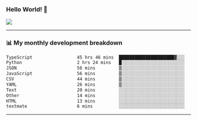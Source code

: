 ### Hello World! 👋

<a>
  <img align="center" src="https://github-readme-stats.vercel.app/api?username=megatunger&count_private=true&include_all_commits=true&bg_color=30,56CCF2,2F80ED&title_color=fff&text_color=fff" />
</a>

------
### 📊 My monthly development breakdown

<!--START_SECTION:waka-->

```txt
TypeScript                 45 hrs 46 mins  █████████████████████▓░░░   87.28 %
Python                     2 hrs 24 mins   █░░░░░░░░░░░░░░░░░░░░░░░░   04.59 %
JSON                       56 mins         ▒░░░░░░░░░░░░░░░░░░░░░░░░   01.81 %
JavaScript                 56 mins         ▒░░░░░░░░░░░░░░░░░░░░░░░░   01.81 %
CSV                        44 mins         ▒░░░░░░░░░░░░░░░░░░░░░░░░   01.42 %
YAML                       26 mins         ▒░░░░░░░░░░░░░░░░░░░░░░░░   00.83 %
Text                       20 mins         ░░░░░░░░░░░░░░░░░░░░░░░░░   00.65 %
Other                      14 mins         ░░░░░░░░░░░░░░░░░░░░░░░░░   00.47 %
HTML                       13 mins         ░░░░░░░░░░░░░░░░░░░░░░░░░   00.44 %
textmate                   6 mins          ░░░░░░░░░░░░░░░░░░░░░░░░░   00.22 %
```

<!--END_SECTION:waka-->

------
